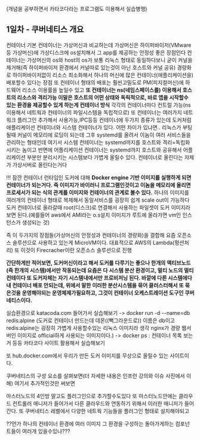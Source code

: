 (개념을 공부하면서 카타코다라는 프로그램도 이용해서 실습병행)
## 1일차 - 쿠버네티스 개요

컨테이너 기본
컨테이너는 가상머신과 비교하는데 가상머신은 하이퍼바이저(VMware등 가상머신)에 가상디스크에 os설치해서 그 app를 제공하는 안정성 좋은 장점인다
컨테이너는 가상머신의 os와 host의 os가 보통 리눅스 형태로 동일하다보니 굳이 커널을 제거해(즉 하이퍼바이저 환경에서 커널따로 있는것이 아닌 호스트와 커널 공유)
경량화로 하이퍼바이저없이 리소스 최소화해서 
하나의 머신에 많은 컨테이너(애플리케이션을) 배포할수 있다는 장점 또 컨테이너 형태의 배포는 훨씬고밀도로 PM(피지컬머신)에 하드웨어 리소스 이용률을 높일수 있고
**또 컨테이너는 ns(네임스페이스를) 이용해서 호스트의 리소스와 격리가능 이말은 호스트의 어떤 상태와 독릭적으로, 바로 앱을 시작할수 있는 환경을 제공할수 있게 하는게 컨테이너 방식**
각각의 컨테이너마다 컨트럴 가능(ns이용해서 네트웍과 컨테이너의 파일시스템을 독립적으로) 
또 컨테이너는 여러가지 네트워크 플러그인 추가해서 사용가능,IPC등등
컨테이너에 두가지 종류가 있는데 도커처럼 애플리케이션 컨테이너와 시스템 컨테이너가 있다. 어떤 차이가 있냐면..
리눅스가 부팅될때 커널이 메모리에 로딩이 되는데 그후 systemd를 올려서 이놈이 여러 서비스들을 관리하는 형태인데 여기서 시스템 컨테이너는 systemd까지를 호스트와 격리=독립화 시키는
놈이고 반면에 어플리케이션 컨테이너는 systemd까지 호스트와 공유해서 어플리케이션 부분만 분리시키는 시스템보다 가볍게 올릴수 있다.
컨테이너로 올린다는 자체가 가상서버로 올린다는거다


!!! 잠깐 컨테이너 런타임인 도커에 대해
**Docker engine 기반 이미지를 실행하게 되면 컨테이너가 되는거다. 즉 이미지가 바이러니 프로그램인것이고 이놈을 메모리에 올리면 프로세서가 되는 식의 관계를 이미지와 컨테이너의
관계로 볼수 있다.** 하나의 이미지를 여러개의 컨테이너 형태로 복제해서 동일서비스를 굉장히 쉽게 scale out이 가능하다
도커 컨테이너로 올라갈때 root(디스크)로 연결해서 사용하는 파일셋이 도커 이미지라 보면 된다.(예를들어 aws에서 AMI라는 o.s설치 이미지가 루트에 올라가면 vm인 인스턴스가 생성되는 것)

즉 이 두가지의 장점들(가상머신의 안정성과 컨테이너의 경량화)을 결합해 요즘 오픈소스 솔루션으로 사용하고 있는게 MicroVM이다. 대표적으로 AWS의 Lambda(펑션처리)
또 이것이 Firecracher이란 오픈소스 솔루션으로 진행

**간단하게만 적어보면, 도커머신이라고 해서 도커를 다루기는 좋으나 한개의 액티브노드(즉 한개의 시스템)에서만 작동되는데 요즘은 다 시스템 분산 환경이고, 멀티 노드의 멀티 컨테이다
또 도커자체는 자기 시스템내에서만 프로비저닝 된다. 바깥에 다른 시스템에다 내 컨테이너 배포 안되는데, 위에서 말한 이러한 분산시스템을 묶어 클러스터해서 또 묶은것을 운영해야되는
운영체제가필요하고, 그것이 컨테이너 오케스트레이션 도구인 쿠버네티스이다.**

실습환경으로 katacoda.com 들어가서 실습해보기
-> docker run -d --name=db redis:alpine (도커로 컨테이너 만드는데 데몬((빽그라운드로)) 이름은 db이고 redis:alpine는 굉장히 가볍게 사용할수있는 리눅스 이미지라 생각 nginx가 경량 웹서버인 이미지로 official하게 사용되는 이미지이다.)
-> docker ps : 컨테이너 목록 보는거
등등 카타코다 사이트 활용해서 실습해보기

또 hub.docker.com에서 우리가 만든 도커 이미지를 무상으로 올릴수 있는 사이트이다.

쿠버네티스의 구성 요소를 살펴보면(더 자세한 내용은 인프런 강의와 이슈 사진에서 이해)
여기서 추가적인것만 써보면

마스터노드의 4인방 말고도 플러그인으로 추가할수도있다
또 마스터노드안에는 클라우드 컨트롤러 매니저가 들어가서 다른 클라우드와 연동하기 위해서 이러한 매니저가 들어간다.
또 쿠버네티스 레벨에서 다양한 네트웍 기능들을 플러그인 형태로 설치해야되고 

??먼가 하나의 컨테이너 환경에 여러 이미지 그 환경을 구성하는 돌아가게하는 컴포넌트들이 여러개 있을수있나???
